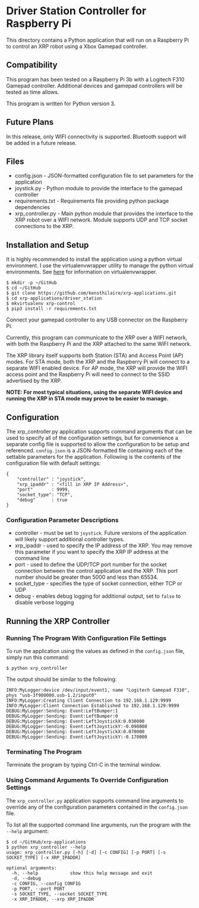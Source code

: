 # Driver Station Controller for Raspberry Pi

This directory contains a Python application that will run on a Raspberry Pi to control an XRP robot using a Xbox Gamepad controller.

## Compatibility
This program has been tested on a Raspberry Pi 3b with a Logitech F310 Gamepad controller. Additional devices and gamepad controllers will be tested as time allows.

This program is written for Python version 3.
## Future Plans
In this release, only WIFI connectivity is supported. Bluetooth support will be added in a future release.

## Files
* config.json - JSON-formatted configuration file to set parameters for the application
* joystick.py - Python module to provide the interface to the gamepad controller
* requirements.txt - Requirements file providing python package dependencies
* xrp_controller.py - Main python module that provides the interface to the XRP robot over a WIFI network. Module supports UDP and TCP socket connections to the XRP.

## Installation and Setup
It is highly recommended to install the application using a python virtual environment. I use the virtualenvwrapper utility to manage the python virtual environments. See [here](https://virtualenvwrapper.readthedocs.io/en/latest/) for information on virtualenvwrapper.

```
$ mkdir -p ~/GitHub
$ cd ~/GitHub
$ git clone https://github.com/kensthilaire/xrp-applications.git
$ cd xrp-applications/driver_station
$ mkvirtualenv xrp-control
$ pip3 install -r requirements.txt
```
Connect your gamepad controller to any USB connector on the Raspberry Pi.  

Currently, this program can communicate to the XRP over a WIFI network, with both the Raspberry Pi and the XRP attached to the same WIFI network. 

The XRP library itself supports both Station (STA) and Access Point (AP) modes. For STA mode, both the XRP and the Raspberry Pi will connect to a separate WIFI enabled device. For AP mode, the XRP will provide the WIFI access point and the Raspberry Pi will need to connect to the SSID advertised by the XRP.

**NOTE: For most typical situations, using the separate WIFI device and running the XRP in STA mode may prove to be easier to manage.**

## Configuration
The xrp_controller.py application supports command arguments that can be used to specify all of the configuration settings, but for convenience a separate config file is supported to allow the configuration to be setup and referenced. `config.json` is a JSON-formatted file containing each of the settable parameters for the application. Following is the contents of the configuration file with default settings:

    { 
        "controller" : "joystick",
        "xrp_ipaddr" : "<fill in XRP IP Address>", 
        "port"       : 9999, 
        "socket_type": "TCP", 
        "debug"      : true 
    }
### Configuration Parameter Descriptions 
 * controller - must be set to `joystick`. Future versions of the application will likely support additional controller types.
 * xrp_ipaddr - used to specify the IP address of the XRP. You may remove this parameter if you want to specify the XRP IP address at the command line
 * port - used to define the UDP/TCP port number for the socket connection between the control application and the XRP. This port number should be greater than 5000 and less than 65534.
 * socket_type - specifies the type of socket connection, either TCP or UDP
 * debug - enables debug logging for additional output, set to `false` to disable verbose logging
    
## Running the XRP Controller
### Running The Program With Configuration File Settings
To run the application using the values as defined in the `config.json` file, simply run this command:

```
$ python xrp_controller
```
The output should be similar to the following:

```
INFO:MyLogger:device /dev/input/event1, name "Logitech Gamepad F310", phys "usb-3f980000.usb-1.2/input0"
INFO:MyLogger:Creating Client Connection to 192.168.1.129:9999
INFO:MyLogger:Client Connection Established to 192.168.1.129:9999
DEBUG:MyLogger:Sending: Event:LeftBumper:1
DEBUG:MyLogger:Sending: Event:LeftBumper:0
DEBUG:MyLogger:Sending: Event:LeftJoystickX:0.030000
DEBUG:MyLogger:Sending: Event:LeftJoystickY:-0.090000
DEBUG:MyLogger:Sending: Event:LeftJoystickX:0.070000
DEBUG:MyLogger:Sending: Event:LeftJoystickY:-0.170000
```
### Terminating The Program
Terminate the program by typing Ctrl-C in the terminal window.

### Using Command Arguments To Override Configuration Settings
The `xrp_controller.py` application supports command line arguments to override any of the configuration parameters contained in the `config.json` file.  

To list all the supported command line arguments, run the program with the `--help` argument:

```
$ cd ~/GitHub/xrp-applications
$ python xrp_controller --help
usage: xrp_controller.py [-h] [-d] [-c CONFIG] [-p PORT] [-s SOCKET_TYPE] [-x XRP_IPADDR]

optional arguments:
  -h, --help            show this help message and exit
  -d, --debug
  -c CONFIG, --config CONFIG
  -p PORT, --port PORT
  -s SOCKET_TYPE, --socket SOCKET_TYPE
  -x XRP_IPADDR, --xrp XRP_IPADDR
```
